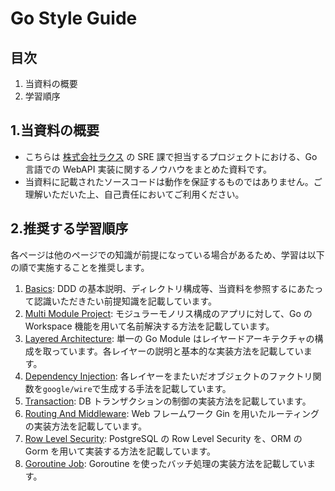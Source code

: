 # Go Style Guide

## 目次

1. 当資料の概要
2. 学習順序

## 1.当資料の概要

- こちらは [株式会社ラクス](https://www.rakus.co.jp/) の SRE 課で担当するプロジェクトにおける、Go 言語での WebAPI 実装に関するノウハウをまとめた資料です。
- 当資料に記載されたソースコードは動作を保証するものではありません。ご理解いただいた上、自己責任においてご利用ください。

## 2.推奨する学習順序

各ページは他のページでの知識が前提になっている場合があるため、学習は以下の順で実施することを推奨します。

1. [Basics](./basics.md): DDD の基本説明、ディレクトリ構成等、当資料を参照するにあたって認識いただきたい前提知識を記載しています。
2. [Multi Module Project](./multi-module-project.md): モジュラーモノリス構成のアプリに対して、Go の Workspace 機能を用いて名前解決する方法を記載しています。
3. [Layered Architecture](./layered-architecture.md): 単一の Go Module はレイヤードアーキテクチャの構成を取っています。各レイヤーの説明と基本的な実装方法を記載しています。
4. [Dependency Injection](./dependency-injection.md): 各レイヤーをまたいだオブジェクトのファクトリ関数を`google/wire`で生成する手法を記載しています。
5. [Transaction](./transaction.md): DB トランザクションの制御の実装方法を記載しています。
6. [Routing And Middleware](./routing-and-middleware.md): Web フレームワーク Gin を用いたルーティングの実装方法を記載しています。
7. [Row Level Security](./row-level-security.md): PostgreSQL の Row Level Security を、ORM の Gorm を用いて実装する方法を記載しています。
8. [Goroutine Job](./goroutine-job.md): Goroutine を使ったバッチ処理の実装方法を記載しています。
